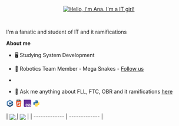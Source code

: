 <p align="center"><a href="https://AnaLuiza3250.github.io"><img width="80%" alt="Hello, I'm Ana. I'm a IT girl!" src="./assets/gh-readme-header.png" /></a></p>

<br />

I'm a fanatic and student of IT and it ramifications

**About me**

- 🖥️ Studying System Development

- 🐍 Robotics Team Member - Mega Snakes - [Follow us](https://www.instagram.com/megasnakes_ftc/)

- 

- 💬 Ask me anything about FLL, FTC, OBR and it ramifications [here]()

<code><img height="20" alt="cpp" src="https://raw.githubusercontent.com/github/explore/6c6508f5c4f9d6c0a6f8b7c4f3b6f9e3f3c3f3f3/topics/cpp/cpp.png"></code>
<code><img height="20" alt="html" src="https://raw.githubusercontent.com/github/explore/6c6508f5c4f9d6c0a6f8b7c4f3b6f9e3f3c3f3f3/topics/html/html.png"></code>
<code><img height="20" alt="css" src="https://raw.githubusercontent.com/github/explore/6c6508f5c4f9d6c0a6f8b7c4f3b6f9e3f3c3f3f3/topics/css/css.png"></code>
<code><img height="20" alt="python" src="https://raw.githubusercontent.com/github/explore/6c6508f5c4f9d6c0a6f8b7c4f3b6f9e3f3c3f3f3/topics/python/python.png"></code>


| <a href="https://github.com/AnaLuiza3250/DS-WEB"><img align="center" src="https://github-readme-stats.vercel.app/api?username=AnaLuiza3250&show_icons=true&theme=shadow_purple" />
</a> | <a href="https://github.com/AnaLuiza3250/DS-WEB"><img align="center" src="https://github-readme-stats.vercel.app/api?username=AnaLuiza3250&show_icons=true&theme=shadow_purple"/></a> |
| ------------- | ------------- |


<br />
<br />

